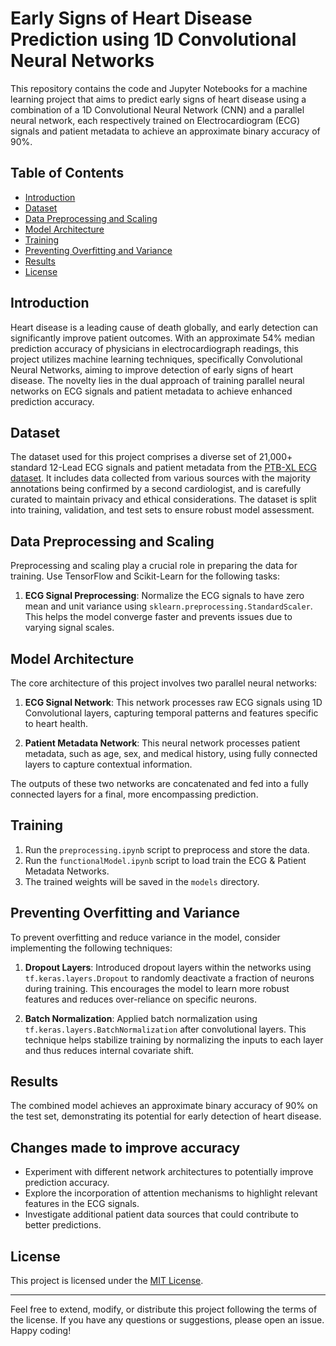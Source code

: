 # Early Signs of Heart Disease Prediction using 1D Convolutional Neural Networks

This repository contains the code and Jupyter Notebooks for a machine learning project that aims to predict early signs of heart disease using a combination of a 1D Convolutional Neural Network (CNN) and a parallel neural network, each respectively trained on Electrocardiogram (ECG) signals and patient metadata to achieve an approximate binary accuracy of 90%.

## Table of Contents

- [Introduction](#introduction)
- [Dataset](#dataset)
- [Data Preprocessing and Scaling](#data-preprocessing-and-scaling)
- [Model Architecture](#model-architecture)
- [Training](#training)
- [Preventing Overfitting and Variance](#preventing-overfitting-and-variance)
- [Results](#results)
- [License](#license)

## Introduction

Heart disease is a leading cause of death globally, and early detection can significantly improve patient outcomes. With an approximate 54% median prediction accuracy of physicians in electrocardiograph readings, this project utilizes machine learning techniques, specifically Convolutional Neural Networks, aiming to improve detection of early signs of heart disease. The novelty lies in the dual approach of training parallel neural networks on ECG signals and patient metadata to achieve enhanced prediction accuracy.

## Dataset

The dataset used for this project comprises a diverse set of 21,000+ standard 12-Lead ECG signals and patient metadata from the [PTB-XL ECG dataset](https://www.kaggle.com/datasets/khyeh0719/ptb-xl-dataset). It includes data collected from various sources with the majority annotations being confirmed by a second cardiologist, and is carefully curated to maintain privacy and ethical considerations. The dataset is split into training, validation, and test sets to ensure robust model assessment.

## Data Preprocessing and Scaling

Preprocessing and scaling play a crucial role in preparing the data for training. Use TensorFlow and Scikit-Learn for the following tasks:

1. **ECG Signal Preprocessing**: Normalize the ECG signals to have zero mean and unit variance using `sklearn.preprocessing.StandardScaler`. This helps the model converge faster and prevents issues due to varying signal scales.

## Model Architecture

The core architecture of this project involves two parallel neural networks:

1. **ECG Signal Network**: This network processes raw ECG signals using 1D Convolutional layers, capturing temporal patterns and features specific to heart health.

2. **Patient Metadata Network**: This neural network processes patient metadata, such as age, sex, and medical history, using fully connected layers to capture contextual information.

The outputs of these two networks are concatenated and fed into a fully connected layers for a final, more encompassing prediction.

## Training

1. Run the `preprocessing.ipynb` script to preprocess and store the data.
2. Run the `functionalModel.ipynb` script to load train the ECG & Patient Metadata Networks.
3. The trained weights will be saved in the `models` directory.

## Preventing Overfitting and Variance

To prevent overfitting and reduce variance in the model, consider implementing the following techniques:

1. **Dropout Layers**: Introduced dropout layers within the networks using `tf.keras.layers.Dropout` to randomly deactivate a fraction of neurons during training. This encourages the model to learn more robust features and reduces over-reliance on specific neurons.

2. **Batch Normalization**: Applied batch normalization using `tf.keras.layers.BatchNormalization` after convolutional layers. This technique helps stabilize training by normalizing the inputs to each layer and thus reduces internal covariate shift.

## Results

The combined model achieves an approximate binary accuracy of 90% on the test set, demonstrating its potential for early detection of heart disease.

## Changes made to improve accuracy

- Experiment with different network architectures to potentially improve prediction accuracy.
- Explore the incorporation of attention mechanisms to highlight relevant features in the ECG signals.
- Investigate additional patient data sources that could contribute to better predictions.

## License

This project is licensed under the [MIT License](LICENSE).

---

Feel free to extend, modify, or distribute this project following the terms of the license. If you have any questions or suggestions, please open an issue. Happy coding!

